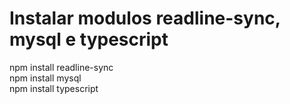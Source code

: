 # Instalar modulos readline-sync, mysql e typescript

npm install readline-sync <br>
npm install mysql <br>
npm install typescript <br>
